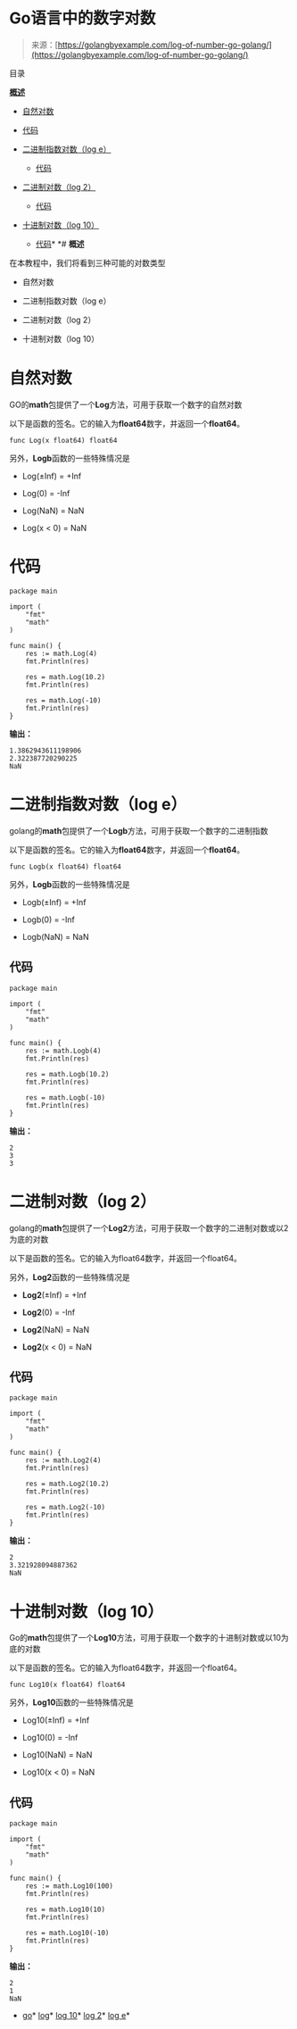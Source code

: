 <!--yml

类别：未分类

日期：2024-10-13 06:15:17

-->

# Go语言中的数字对数

> 来源：[https://golangbyexample.com/log-of-number-go-golang/](https://golangbyexample.com/log-of-number-go-golang/)

目录

**[概述](#Overview "概述")**

+   [自然对数](#Natural_logarithm "自然对数")

+   [代码](#Code "代码")

+   [二进制指数对数（log e）](#Binary_Exponent_Log_log_e "二进制指数对数（log e）")

    +   [代码](#Code-2 "代码")

+   [二进制对数（log 2）](#Binary_Log_log_2 "二进制对数（log 2）")

    +   [代码](#Code-3 "代码")

+   [十进制对数（log 10）](#Decimal_Log_log_10 "十进制对数（log 10）")

    +   [代码](#Code-4 "代码")*  *# **概述**

在本教程中，我们将看到三种可能的对数类型

+   自然对数

+   二进制指数对数（log e）

+   二进制对数（log 2）

+   十进制对数（log 10）

# 自然对数

GO的**math**包提供了一个**Log**方法，可用于获取一个数字的自然对数

以下是函数的签名。它的输入为**float64**数字，并返回一个**float64**。

```
func Log(x float64) float64
```

另外，**Logb**函数的一些特殊情况是

+   Log(±Inf) = +Inf

+   Log(0) = -Inf

+   Log(NaN) = NaN

+   Log(x < 0) = NaN

# **代码**

```
package main

import (
    "fmt"
    "math"
)

func main() {
    res := math.Log(4)
    fmt.Println(res)

    res = math.Log(10.2)
    fmt.Println(res)

    res = math.Log(-10)
    fmt.Println(res)
}
```

**输出：**

```
1.3862943611198906
2.322387720290225
NaN
```

# **二进制指数对数（log e）**

golang的**math**包提供了一个**Logb**方法，可用于获取一个数字的二进制指数

以下是函数的签名。它的输入为**float64**数字，并返回一个**float64**。

```
func Logb(x float64) float64
```

另外，**Logb**函数的一些特殊情况是

+   Logb(±Inf) = +Inf

+   Logb(0) = -Inf

+   Logb(NaN) = NaN

## **代码**

```
package main

import (
    "fmt"
    "math"
)

func main() {
    res := math.Logb(4)
    fmt.Println(res)

    res = math.Logb(10.2)
    fmt.Println(res)

    res = math.Logb(-10)
    fmt.Println(res)
}
```

**输出：**

```
2
3
3
```

# **二进制对数（log 2）**

golang的**math**包提供了一个**Log2**方法，可用于获取一个数字的二进制对数或以2为底的对数

以下是函数的签名。它的输入为float64数字，并返回一个float64。

另外，**Log2**函数的一些特殊情况是

+   **Log2**(±Inf) = +Inf

+   **Log2**(0) = -Inf

+   **Log2**(NaN) = NaN

+   **Log2**(x < 0) = NaN

## **代码**

```
package main

import (
    "fmt"
    "math"
)

func main() {
    res := math.Log2(4)
    fmt.Println(res)

    res = math.Log2(10.2)
    fmt.Println(res)

    res = math.Log2(-10)
    fmt.Println(res)
}
```

**输出：**

```
2
3.321928094887362
NaN
```

# **十进制对数（log 10）**

Go的**math**包提供了一个**Log10**方法，可用于获取一个数字的十进制对数或以10为底的对数

以下是函数的签名。它的输入为float64数字，并返回一个float64。

```
func Log10(x float64) float64
```

另外，**Log10**函数的一些特殊情况是

+   Log10(±Inf) = +Inf

+   Log10(0) = -Inf

+   Log10(NaN) = NaN

+   Log10(x < 0) = NaN

## **代码**

```
package main

import (
    "fmt"
    "math"
)

func main() {
    res := math.Log10(100)
    fmt.Println(res)

    res = math.Log10(10)
    fmt.Println(res)

    res = math.Log10(-10)
    fmt.Println(res)
}
```

**输出：**

```
2
1
NaN
```

+   [go](https://golangbyexample.com/tag/go/)*   [log](https://golangbyexample.com/tag/log/)*   [log 10](https://golangbyexample.com/tag/log-10/)*   [log 2](https://golangbyexample.com/tag/log-2/)*   [log e](https://golangbyexample.com/tag/log-e/)*

